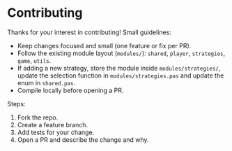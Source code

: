 # Contributing

Thanks for your interest in contributing! Small guidelines:

- Keep changes focused and small (one feature or fix per PR).
- Follow the existing module layout (`modules/`): `shared`, `player`, `strategies`, `game`, `utils`.
- If adding a new strategy, store the module inside `modules/strategies/`, update the selection function in `modules/strategies.pas` and update the enum in `shared.pas`.
- Compile locally before opening a PR.

Steps:
1. Fork the repo.
2. Create a feature branch.
3. Add tests for your change.
4. Open a PR and describe the change and why.